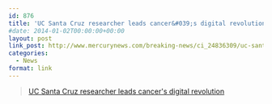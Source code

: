 ```yaml
---
id: 876
title: 'UC Santa Cruz researcher leads cancer&#039;s digital revolution'
#date: 2014-01-02T00:00:00+00:00
layout: post
link_post: http://www.mercurynews.com/breaking-news/ci_24836309/uc-santa-cruz-researcher-leads-cancers-digital-revolution
categories:
  - News
format: link
---
```

<blockquote class="wp-embedded-content" data-secret="yH4BICQPCy">
  <p>
    <a href="http://www.mercurynews.com/breaking-news/ci_24836309/uc-santa-cruz-researcher-leads-cancers-digital-revolution">UC Santa Cruz researcher leads cancer's digital revolution</a>
  </p>
</blockquote>
